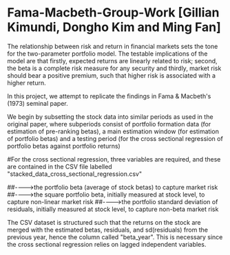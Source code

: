 # Fama-Macbeth-Group-Work [Gillian Kimundi, Dongho Kim and Ming Fan]

The relationship between risk and return in financial markets sets the tone for the two-parameter portfolio model. The testable implications of the model are that firstly, expected returns are linearly related to risk; second, the beta is a complete risk measure for any security and thirdly, market risk should bear a positive premium, such that higher risk is associated with a higher return.

In this project, we attempt to replicate the findings in Fama & Macbeth's (1973) seminal paper. 

We begin by subsetting the stock data into similar periods as used in the original paper, where subperiods consist of portfolio formation data (for estimation of pre-ranking betas), a main estimation window (for estimation of portfolio betas) and a testing period (for the cross sectional regression of portfolio betas against portfolio returns)

#For the cross sectional regression, three variables are required, and these are contained in the CSV file labelled "stacked_data_cross_sectional_regression.csv"

##---->the portfolio beta (average of stock betas) to capture market risk
##---->the square portfolio beta, initially measured at stock level, to capture non-linear market risk
##---->the portfolio standard deviation of residuals, initially measured at stock level, to capture non-beta market risk

The CSV dataset is structured such that the returns on the stock are merged with the estimated betas, residuals, and sd(residuals) from the previous year, hence the column called "beta_year". This is necessary since the cross sectional regression relies on lagged independent variables. 


